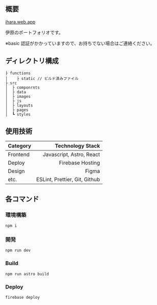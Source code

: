 ## 概要

[ihara.web.app](ihara.web.app)

伊原のポートフォリオです。

※basic 認証がかかっていますので、お持ちでない場合はご連絡ください。

## ディレクトリ構成

```
├ functions
│    ├ static // ビルド済みファイル
├ src
│  ├ componrnts
│  ├ data
│  ├ images
│  ├ js
│  ├ layouts
│  ├ pages
│  ┗ styles
```

## 使用技術

| Category |              Technology Stack |
| :------- | ----------------------------: |
| Frontend |      Javascript, Astro, React |
| Deploy   |              Firebase Hosting |
| Design   |                         Figma |
| etc.     | ESLint, Prettier, Git, Github |

## 各コマンド

### 環境構築

```
npm i
```

### 開発

```
npm run dev
```

### Build

```
npm run astro build
```

### Deploy

```
firebase deploy
```
